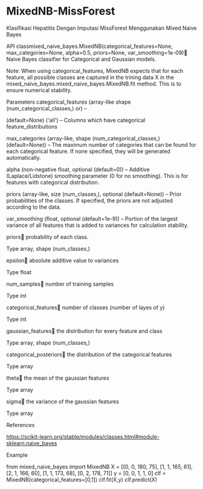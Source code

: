 # MixedNB-MissForest
Klasifikasi Hepatitis Dengan Imputasi MissForest Menggunakan Mixed Naive Bayes

API
classmixed_naive_bayes.MixedNB(categorical_features=None, max_categories=None, alpha=0.5, priors=None, var_smoothing=1e-09)
Naive Bayes classifier for Categorical and Gaussian models.

Note: When using categorical_features, MixedNB expects that for each feature, all possible classes are captured in the trining data X in the mixed_naive_bayes.mixed_naive_bayes.MixedNB.fit method. This is to ensure numerical stability.

Parameters
categorical_features (array-like shape (num_categorical_classes,) or) –

(default=None) ('all') – Columns which have categorical feature_distributions

max_categories (array-like, shape (num_categorical_classes,) (default=None)) – The maximum number of categories that can be found for each categorical feature. If none specified, they will be generated automatically.

alpha (non-negative float, optional (default=0)) – Additive (Laplace/Lidstone) smoothing parameter (0 for no smoothing). This is for features with categorical distribution.

priors (array-like, size (num_classes,), optional (default=None)) – Prior probabilities of the classes. If specified, the priors are not adjusted according to the data.

var_smoothing (float, optional (default=1e-9)) – Portion of the largest variance of all features that is added to variances for calculation stability.

priors
probability of each class.

Type
array, shape (num_classes,)

epsilon
absolute additive value to variances

Type
float

num_samples
number of training samples

Type
int

categorical_features
number of classes (number of layes of y)

Type
int

gaussian_features
the distribution for every feature and class

Type
array, shape (num_classes,)

categorical_posteriors
the distribution of the categorical features

Type
array

theta
the mean of the gaussian features

Type
array

sigma
the variance of the gaussian features

Type
array

References

https://scikit-learn.org/stable/modules/classes.html#module-sklearn.naive_bayes

Example

from mixed_naive_bayes import MixedNB
X = [[0, 0, 180, 75],
         [1, 1, 165, 61],
         [2, 1, 166, 60],
         [1, 1, 173, 68],
         [0, 2, 178, 71]]
y = [0, 0, 1, 1, 0]
clf = MixedNB(categorical_features=[0,1])
clf.fit(X,y)
clf.predict(X)
